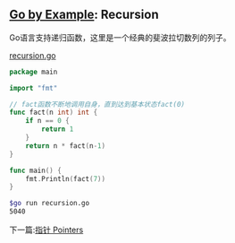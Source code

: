 ## [Go by Example](https://gobyexample.com/): Recursion

Go语言支持递归函数，这里是一个经典的斐波拉切数列的列子。

[recursion.go](<../src/recursion.go>)

```go
package main

import "fmt"

// fact函数不断地调用自身，直到达到基本状态fact(0)
func fact(n int) int {
	if n == 0 {
		return 1
	}
	return n * fact(n-1)
}

func main() {
	fmt.Println(fact(7))
}
```

```bash
$go run recursion.go
5040

```

下一篇:[指针 Pointers](pointers.md)